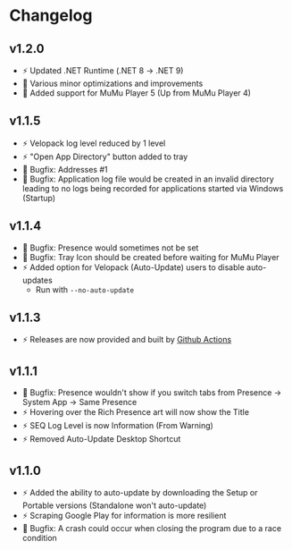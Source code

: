 # Changelog

## v1.2.0

- ⚡️ Updated .NET Runtime (.NET 8 -> .NET 9)
- 🦺 Various minor optimizations and improvements
- 🦺 Added support for MuMu Player 5 (Up from MuMu Player 4)

## v1.1.5

- ⚡️ Velopack log level reduced by 1 level
- ⚡️ "Open App Directory" button added to tray
- 🦺 Bugfix: Addresses #1
- 🦺 Bugfix: Application log file would be created in an invalid directory leading to no logs being recorded for applications started via Windows (Startup)

## v1.1.4

- 🦺 Bugfix: Presence would sometimes not be set
- 🦺 Bugfix: Tray Icon should be created before waiting for MuMu Player
- ⚡️ Added option for Velopack (Auto-Update) users to disable auto-updates
    - Run with `--no-auto-update`

## v1.1.3

- ⚡️ Releases are now provided and built by [Github Actions](https://github.com/JustArion/MuMu_RichPresence/actions)

## v1.1.1

- 🦺 Bugfix: Presence wouldn't show if you switch tabs from Presence -> System App -> Same Presence
- ⚡️ Hovering over the Rich Presence art will now show the Title
- ⚡️ SEQ Log Level is now Information (From Warning)
- ⚡️ Removed Auto-Update Desktop Shortcut

## v1.1.0

- ⚡️ Added the ability to auto-update by downloading the Setup or Portable versions (Standalone won't auto-update)
- ⚡️ Scraping Google Play for information is more resilient
- 🦺 Bugfix: A crash could occur when closing the program due to a race condition
